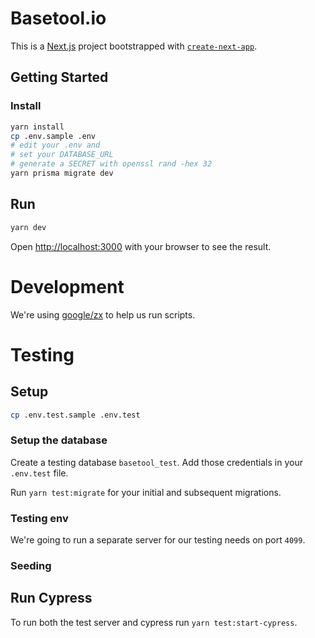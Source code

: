 # Basetool.io

This is a [Next.js](https://nextjs.org/) project bootstrapped with [`create-next-app`](https://github.com/vercel/next.js/tree/canary/packages/create-next-app).

## Getting Started

### Install

```bash
yarn install
cp .env.sample .env
# edit your .env and
# set your DATABASE_URL
# generate a SECRET with openssl rand -hex 32
yarn prisma migrate dev
```

## Run

```bash
yarn dev
```

Open [http://localhost:3000](http://localhost:3000) with your browser to see the result.

# Development

We're using [google/zx](https://github.com/google/zx) to help us run scripts.

# Testing

## Setup

```bash
cp .env.test.sample .env.test
```

### Setup the database

Create a testing database `basetool_test`. Add those credentials in your `.env.test` file.

Run `yarn test:migrate` for your initial and subsequent migrations.

### Testing env

We're going to run a separate server for our testing needs on port `4099`.

### Seeding


## Run Cypress

To run both the test server and cypress run `yarn test:start-cypress`.

